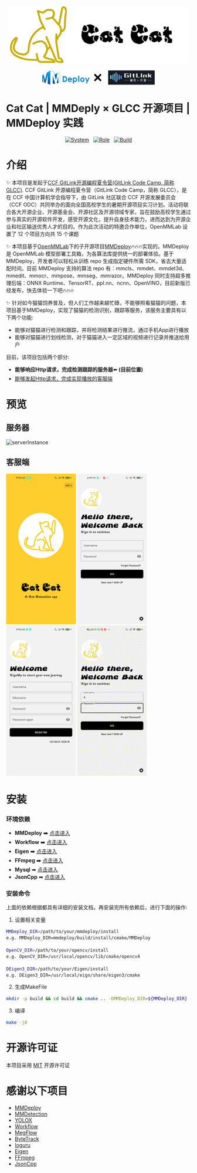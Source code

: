 <div>&nbsp;</div>
<div align="center">

<div>
<img src="./asserts/logoWithText.png" width = "488" height = "159" alt="logo-catcat" align=center />
</div>
<div>&nbsp;</div>
<div>
<img src="./asserts/gitlink&&mmdeploy.png" width="" height = "40" alt="logo-mmdeply&&gitlink" align=center/>
</div>
</div>

# Cat Cat | MMDeply $\times$ GLCC 开源项目 | MMDeploy 实践

<p align="center">
    <a href='https://github.com/DDGRCF/GLCC_Server'><img src='https://img.shields.io/badge/system-linux-blue' alt="System"></a>  
    &nbsp;
    <a href='https://github.com/DDGRCF/GLCC_Server'><img src='https://img.shields.io/badge/role-server-green' alt="Role"></a>
    &nbsp;
    <a href='https://github.com/DDGRCF/GLCC_Server'><img src='https://img.shields.io/badge/build-test-red' alt="Build"></a>  
</p>

# 介绍

✨ 本项目是发起于[CCF GitLink开源编程夏令营(GitLink Code Camp, 简称GLCC)](https://www.gitlink.org.cn/). CCF GitLink 开源编程夏令营（GitLink Code Camp，简称 GLCC），是在 CCF 中国计算机学会指导下，由 GitLink 社区联合 CCF 开源发展委员会（CCF ODC）共同举办的面向全国高校学生的暑期开源项目实习计划。活动将联合各大开源企业、开源基金会、开源社区及开源领域专家，旨在鼓励高校学生通过参与真实的开源软件开发，感受开源文化，提升自身技术能力，进而达到为开源企业和社区输送优秀人才的目的。作为此次活动的特邀合作单位，OpenMMLab 设置了 12 个项目方向共 15 个课题

✨ 本项目基于[OpenMMLab](https://github.com/open-mmlab)下的子开源项目[MMDeploy](https://github.com/open-mmlab/mmdeploy)🔥🔥🔥实现的。MMDeploy 是 OpenMMLab 模型部署工具箱，为各算法库提供统一的部署体验。基于 MMDeploy，开发者可以轻松从训练 repo 生成指定硬件所需 SDK，省去大量适配时间。目前 MMDeploy 支持的算法 repo 有：mmcls、mmdet、mmdet3d、mmedit、mmocr、mmpose、mmseg、mmrazor。MMDeploy 同时支持超多推理后端：ONNX Runtime、TensorRT、ppl.nn、ncnn、OpenVINO，目前新版已经发布，快去体验一下吧🔥🔥🔥

✨ 针对如今猫猫饲养普及，但人们工作越来越忙碌，不能够照看猫猫的问题，本项目基于MMDeploy，实现了猫猫的检测识别，跟踪等服务，该服务主要具有以下两个功能:
* 能够对猫猫进行检测和跟踪，并将检测结果进行推流，通过手机App进行播放
* 能够对猫猫进行划线检测，对于猫猫进入一定区域的视频进行记录并推送给用户

目前，该项目包括两个部分:

* **能够响应Http请求，完成检测跟踪的服务器**⬅️️️ **(目前位置)**
* [能够发起Http请求，完成实现播放的客服端](https://github.com/DDGRCF/GLCC_AndroidApplication)


# 预览

## 服务器

![serverInstance](/asserts/serverInstance.gif)

## 客服端
<img src="./asserts/clientInstanceSplash.jpg" width="190" height = "411" alt="server-Instance"/>  <img src="./asserts/clientInstanceLogin.jpg" width="190" height = "411" alt="server-Instance"/>  <img src="./asserts/clientInstanceRegister.jpg" width="190" height = "411" alt="server-Instance"/>  <img src="./asserts/clientInstance.gif" width="190" height = "411" alt="server-Instance"/>


# 安装
### 环境依赖
* **MMDeploy** ➡️ [点击进入](https://github.com/open-mmlab/mmdeploy.git)
* **Workflow** ➡️ [点击进入](https://github.com/sogou/workflow/blob/master) 
* **Eigen** ➡️ [点击进入](https://eigen.tuxfamily.org/index.php?title=Main_Page)
* **FFmpeg** ➡️ [点击进入](https://ffmpeg.org/)
* **Mysql** ➡ [点击进入](https://www.mysql.com/)
* **JsonCpp** ➡ [点击进入](https://github.com/open-source-parsers/jsoncpp) 
### 安装命令
上面的依赖根据都具有详细的安装文档，再安装完所有依赖后，进行下面的操作:

1. 设置相关变量
```bash
MMDeploy_DIR=/path/to/your/mmdeploy/install
e.g. MMDeploy_DIR=mmdeploy/build/install/cmake/MMDeploy

OpenCV_DIR=/path/to/your/opencv/install
e.g. OpenCV_DIR=/usr/local/opencv/lib/cmake/opencv4

DEigen3_DIR=/path/to/your/Eigen/install
e.g. DEigen3_DIR=/usr/local/eign/share/eigen3/cmake
```

2. 生成MakeFile
```bash
mkdir -p build && cd build && cmake .. -DMMDeploy_DIR=${MMDeploy_DIR} -DOpencv_DIR=${Opencv_DIR} -DEigen3_DIR=${Eigen3_DIR}
```
3. 编译
```bash
make -j8
```

# 开源许可证
本项目采用 [MIT](./LICENSE) 开源许可证

# 感谢以下项目
* [MMDeploy](https://github.com/open-mmlab/mmdeploy.git)
* [MMDetection](https://github.com/open-mmlab/mmdetection)
* [YOLOX](https://github.com/Megvii-BaseDetection/YOLOX)
* [Workflow](https://github.com/sogou/workflow/blob/master)
* [MegFlow](https://github.com/MegEngine/MegFlow)
* [ByteTrack](https://github.com/ifzhang/ByteTrack)
* [loguru](https://github.com/emilk/loguru)
* [Eigen](https://gitlab.com/libeigen/eigen)
* [FFmpeg](https://github.com/FFmpeg/FFmpeg)
* [JsonCpp](https://github.com/open-source-parsers/jsoncpp)
